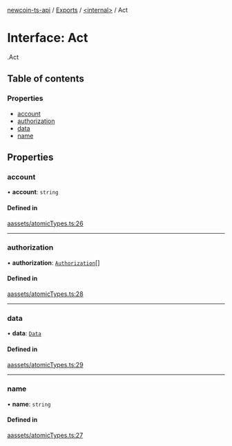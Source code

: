 [newcoin-ts-api](../README.md) / [Exports](../modules.md) / [<internal\>](../modules/internal_.md) / Act

# Interface: Act

[<internal>](../modules/internal_.md).Act

## Table of contents

### Properties

- [account](internal_.Act.md#account)
- [authorization](internal_.Act.md#authorization)
- [data](internal_.Act.md#data)
- [name](internal_.Act.md#name)

## Properties

### account

• **account**: `string`

#### Defined in

[aassets/atomicTypes.ts:26](https://github.com/newfound8ion/newcoin-sdk/blob/2d95cfa/src/aassets/atomicTypes.ts#L26)

___

### authorization

• **authorization**: [`Authorization`](internal_.Authorization.md)[]

#### Defined in

[aassets/atomicTypes.ts:28](https://github.com/newfound8ion/newcoin-sdk/blob/2d95cfa/src/aassets/atomicTypes.ts#L28)

___

### data

• **data**: [`Data`](internal_.Data.md)

#### Defined in

[aassets/atomicTypes.ts:29](https://github.com/newfound8ion/newcoin-sdk/blob/2d95cfa/src/aassets/atomicTypes.ts#L29)

___

### name

• **name**: `string`

#### Defined in

[aassets/atomicTypes.ts:27](https://github.com/newfound8ion/newcoin-sdk/blob/2d95cfa/src/aassets/atomicTypes.ts#L27)
